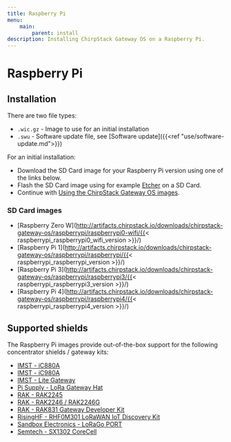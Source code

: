 ```yaml
---
title: Raspberry Pi
menu:
    main:
        parent: install
description: Installing ChirpStack Gateway OS on a Raspberry Pi.
---
```


# Raspberry Pi

## Installation

There are two file types:

* `.wic.gz` - Image to use for an initial installation
* `.swu` - Software update file, see [Software update]({{<ref "use/software-update.md">}})

For an initial installation:

* Download the SD Card image for your Raspberry Pi version using one of the
  links below.
* Flash the SD Card image using for example [Etcher](https://www.balena.io/etcher/) on a SD Card.
* Continue with [Using the ChirpStack Gateway OS images](/gateway-os/use/).

### SD Card images

* [Raspberry Zero W](http://artifacts.chirpstack.io/downloads/chirpstack-gateway-os/raspberrypi/raspberrypi0-wifi/{{< raspberrypi_raspberrypi0_wifi_version >}}/)
* [Raspberry Pi 1](http://artifacts.chirpstack.io/downloads/chirpstack-gateway-os/raspberrypi/raspberrypi/{{< raspberrypi_raspberrypi_version >}}/)
* [Raspberry Pi 3](http://artifacts.chirpstack.io/downloads/chirpstack-gateway-os/raspberrypi/raspberrypi3/{{< raspberrypi_raspberrypi3_version >}}/)
* [Raspberry Pi 4](http://artifacts.chirpstack.io/downloads/chirpstack-gateway-os/raspberrypi/raspberrypi4/{{< raspberrypi_raspberrypi4_version >}}/)

## Supported shields

The Raspberry Pi images provide out-of-the-box support for the following
concentrator shields / gateway kits:

* [IMST - iC880A](https://wireless-solutions.de/products/long-range-radio/ic880a.html)
* [IMST - iC980A](http://www.imst.com/)
* [IMST - Lite Gateway](https://wireless-solutions.de/products/long-range-radio/lora-lite-gateway.html)
* [Pi Supply - LoRa Gateway Hat](https://uk.pi-supply.com/products/iot-lora-gateway-hat-for-raspberry-pi)
* [RAK - RAK2245](https://store.rakwireless.com/products/rak2245-pi-hat)
* [RAK - RAK2246 / RAK2246G](https://store.rakwireless.com/products/rak7246-lpwan-developer-gateway)
* [RAK - RAK831 Gateway Developer Kit](https://store.rakwireless.com/products/rak831-gateway-module?variant=22375114801252)
* [RisingHF - RHF0M301 LoRaWAN IoT Discovery Kit](http://risinghf.com/#/product-details?product_id=9&lang=en)
* [Sandbox Electronics - LoRaGo PORT](https://sandboxelectronics.com/?product=lorago-port-multi-channel-lorawan-gateway)
* [Semtech - SX1302 CoreCell](https://www.semtech.com/products/wireless-rf/lora-gateways/sx1302cxxxgw1)
